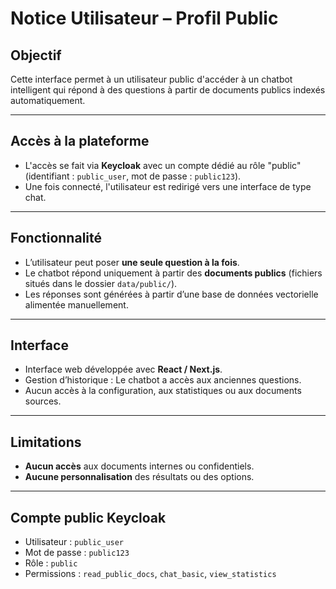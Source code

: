 #  Notice Utilisateur – Profil Public

##  Objectif
Cette interface permet à un utilisateur public d'accéder à un chatbot intelligent qui répond à des questions à partir de documents publics indexés automatiquement.

---

##  Accès à la plateforme

- L'accès se fait via **Keycloak** avec un compte dédié au rôle "public" 
\
(identifiant : `public_user`, mot de passe : `public123`).
- Une fois connecté, l'utilisateur est redirigé vers une interface de type chat.

---

##  Fonctionnalité

- L’utilisateur peut poser **une seule question à la fois**.
- Le chatbot répond uniquement à partir des **documents publics** (fichiers situés dans le dossier `data/public/`).
- Les réponses sont générées à partir d’une base de données vectorielle alimentée manuellement.

---

##  Interface

- Interface web développée avec **React / Next.js**.
- Gestion d’historique : Le chatbot a accès aux anciennes questions.
- Aucun accès à la configuration, aux statistiques ou aux documents sources.

---

##  Limitations

- **Aucun accès** aux documents internes ou confidentiels.
- **Aucune personnalisation** des résultats ou des options.

---

## Compte public Keycloak

- Utilisateur : `public_user`
- Mot de passe : `public123`
- Rôle : `public`
- Permissions : `read_public_docs`, `chat_basic`, `view_statistics`

